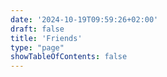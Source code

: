 ```yaml
---
date: '2024-10-19T09:59:26+02:00'
draft: false
title: 'Friends'
type: "page"
showTableOfContents: false  
---
```

